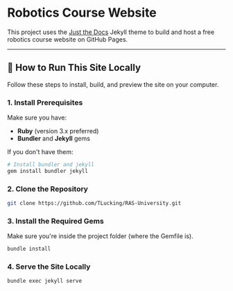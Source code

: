 # Robotics Course Website

This project uses the [Just the Docs](https://just-the-docs.github.io/just-the-docs/) Jekyll theme to build and host a free robotics course website on GitHub Pages.

---

## 🚀 How to Run This Site Locally

Follow these steps to install, build, and preview the site on your computer.

### 1. Install Prerequisites

Make sure you have:

- **Ruby** (version 3.x preferred)  
- **Bundler** and **Jekyll** gems

If you don't have them:

```bash
# Install bundler and jekyll
gem install bundler jekyll
```

### 2. Clone the Repository
```bash
git clone https://github.com/TLucking/RAS-University.git
```

### 3. Install the Required Gems

Make sure you're inside the project folder (where the Gemfile is).

```bash
bundle install
```

### 4. Serve the Site Locally
   
```bash
bundle exec jekyll serve
```
